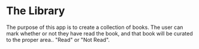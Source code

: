 # The Library

The purpose of this app is to create a collection of books.
The user can mark whether or not they have read the book, and that book will be curated to the proper area.. "Read" or "Not Read".
